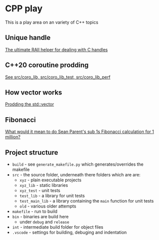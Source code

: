 # CPP play

This is a play area on an variety of C++ topics

## Unique handle

[The ultimate RAII helper for dealing with C handles](src/cpp_util_lib/unique_handle.md)

## C++20 coroutine prodding

[See src/coro_lib, src/coro_lib_test, src/coro_lib_perf](src/coro_lib/)

## How vector works

[Prodding the std::vector](src/how_vector_works/README.md)

## Fibonacci

[What would it mean to do Sean Parent's sub 1s Fibonacci calculation for 1 million?](src/fibonacci/README.md)

## Project structure

- `build` - see `generate_makefile.py` which generates/overrides the makefile
- `src` - the source folder, underneath there folders which are are:
  - `xyz` - plain executable projects
  - `xyz_lib` - static libraries
  - `xyz_test` - unit tests
  - `test_lib` - a library for unit tests
  - `test_main_lib` - a library containing the `main` function for unit tests
  - `old` - various older attempts
- `makefile` - run to build
- `bin` - binaries are build here
  - under `debug` and `release`
- `int` - intermediate build folder for object files
- `.vscode` - settings for building, debuging and indentation

